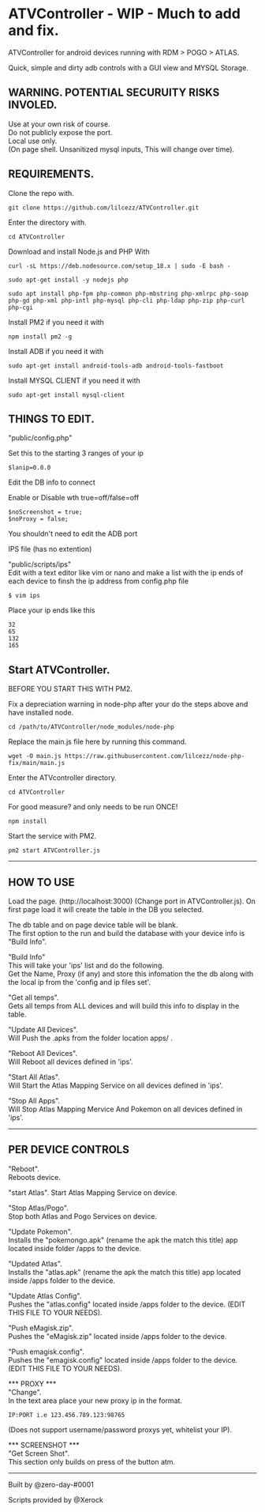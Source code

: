 # ATVController - WIP - Much to add and fix. 

ATVController for android devices running with RDM > POGO > ATLAS. 

Quick, simple and dirty adb controls with a GUI view and MYSQL Storage. 

## WARNING. POTENTIAL SECURUITY RISKS INVOLED.

Use at your own risk of course.  
Do not publicly expose the port.  
Local use only.  
(On page shell. Unsanitized mysql inputs, This will change over time).   
  
## REQUIREMENTS.  

Clone the repo with.  
```
git clone https://github.com/lilcezz/ATVController.git
```

Enter the directory with.  
```
cd ATVController
```

Download and install Node.js and PHP With  
```
curl -sL https://deb.nodesource.com/setup_18.x | sudo -E bash -
```

```
sudo apt-get install -y nodejs php
```

```
sudo apt install php-fpm php-common php-mbstring php-xmlrpc php-soap php-gd php-xml php-intl php-mysql php-cli php-ldap php-zip php-curl php-cgi
```

Install PM2 if you need it with  
```
npm install pm2 -g
```

Install ADB if you need it with  
```
sudo apt-get install android-tools-adb android-tools-fastboot
```

Install MYSQL CLIENT if you need it with
```
sudo apt-get install mysql-client  
```

## THINGS TO EDIT.  

"public/config.php"  

Set this to the starting 3 ranges of your ip  
```
$lanip=0.0.0 
```

Edit the DB info to connect  

Enable or Disable wth true=off/false=off  
```
$noScreenshot = true;
$noProxy = false;
```

You shouldn't need to edit the ADB port  

IPS file (has no extention)  

"public/scripts/ips"  
Edit with a text editor like vim or nano and make a list with the ip ends of each device to finsh the ip address from config.php file  
```
$ vim ips
```
Place your ip ends like this  
```
32  
65
132
165
```

## Start ATVController.  

BEFORE YOU START THIS WITH PM2.  

Fix a depreciation warning in node-php after your do the steps above and have installed node.  
```
cd /path/to/ATVController/node_modules/node-php
```

Replace the main.js file here by running this command.  
```
wget -O main.js https://raw.githubusercontent.com/lilcezz/node-php-fix/main/main.js
```

Enter the ATVcontroller directory.  
```
cd ATVController
```

For good measure? and only needs to be run ONCE!
```
npm install
```

Start the service with PM2.  
```
pm2 start ATVController.js
```
-------------------------------------------------------------------

## HOW TO USE  

Load the page. (http://localhost:3000) (Change port in ATVController.js). 
On first page load it will create the table in the DB you selected.  

The db table and on page device table will be blank.  
The first option to the run and build the database with your device info is "Build Info".  

"Build Info"  
This will take your 'ips' list and do the following.  
Get the Name, Proxy (if any) and store this infomation the the db along with the local ip from the 'config and ip files set'.  

"Get all temps".  
Gets all temps from ALL devices and will build this info to display in the table.  

"Update All Devices".  
Will Push the .apks from the folder location apps/ .  

"Reboot All Devices".   
Will Reboot all devices defined in 'ips'.  

"Start All Atlas".  
Will Start the Atlas Mapping Service on all devices defined in 'ips'.  

"Stop All Apps".  
Will Stop Atlas Mapping Mervice And Pokemon on all devices defined in 'ips'.  

-------------------------------------------------------------------

## PER DEVICE CONTROLS

"Reboot".  
Reboots device.

"start Atlas". 
Start Atlas Mapping Service on device.

"Stop Atlas/Pogo".  
Stop both Atlas and Pogo Services on device.

"Update Pokemon".  
Installs the "pokemongo.apk" (rename the apk the match this title) app located inside folder /apps to the device.  

"Updated Atlas".  
Installs the "atlas.apk" (rename the apk the match this title) app located inside /apps folder to the device.  

"Update Atlas Config".  
Pushes the "atlas.config" located inside /apps folder to the device. (EDIT THIS FILE TO YOUR NEEDS).  

"Push eMagisk.zip".  
Pushes the "eMagisk.zip" located inside /apps folder to the device.

"Push emagisk.config".  
Pushes the "emagisk.config" located inside /apps folder to the device. (EDIT THIS FILE TO YOUR NEEDS).  

*** PROXY ***  
"Change".  
In the text area place your new proxy ip in the format.  
```
IP:PORT i.e 123.456.789.123:98765
```
(Does not support username/password proxys yet, whitelist your IP).  
 
*** SCREENSHOT ***  
"Get Screen Shot".  
This section only builds on press of the button atm.



-------------------------------------------------------------------

Built by @zero-day-#0001  

Scripts provided by @Xerock  

 
